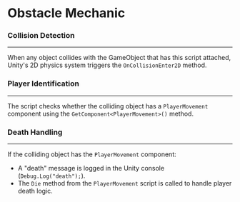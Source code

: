 # Obstacle Mechanic

### Collision Detection

---

When any object collides with the GameObject that has this script attached, Unity's 2D physics system triggers the `OnCollisionEnter2D` method.

### Player Identification

---

The script checks whether the colliding object has a `PlayerMovement` component using the `GetComponent<PlayerMovement>()` method.

### Death Handling

---

If the colliding object has the `PlayerMovement` component:
- A "death" message is logged in the Unity console (`Debug.Log("death");`).
- The `Die` method from the `PlayerMovement` script is called to handle player death logic.